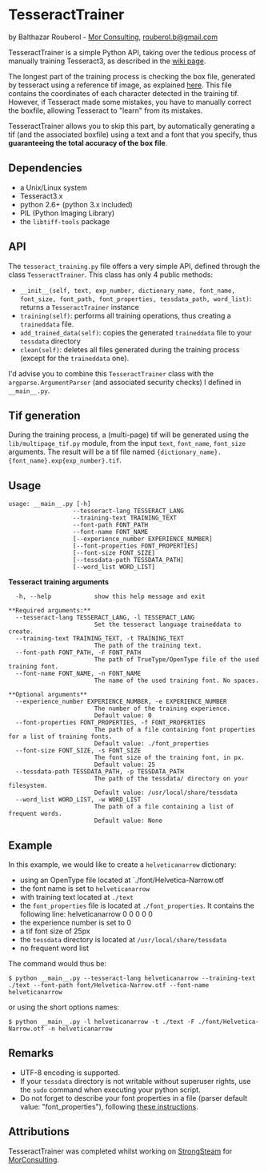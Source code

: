 # TesseractTrainer
by Balthazar Rouberol - [Mor Consulting](http://morconsulting.com/), [rouberol.b@gmail.com](mailto:rouberol.b@gmail.com)

TesseractTrainer is a simple Python API, taking over the tedious process of manually 
training Tesseract3, as described in the [wiki page](https://code.google.com/p/tesseract-ocr/wiki/TrainingTesseract3).

The longest part of the training process is checking the box file, generated by tesseract using a reference tif image,
as explained [here](https://code.google.com/p/tesseract-ocr/wiki/TrainingTesseract3#Make_Box_Files).
This file contains the coordinates of each character detected in the training tif. However, if Tesseract made 
some mistakes, you have to manually correct the boxfile, allowing Tesseract to "learn" from its mistakes.

TesseractTrainer allows you to skip this part, by automatically generating a tif (and the associated boxfile) using a
text and a font that you specify, thus **guaranteeing the total accuracy of the box file**.

## Dependencies

* a Unix/Linux system
* Tesseract3.x
* python 2.6+ (python 3.x included)
* PIL (Python Imaging Library)
* the `libtiff-tools` package

## API
The `tesseract_training.py` file offers a very simple API, defined through the class `TesseractTrainer`.
This class has only 4 public methods:

* `__init__(self, text, exp_number, dictionary_name, font_name, font_size, font_path, font_properties, tessdata_path, word_list)`: returns a `TesseractTrainer` instance
* `training(self)`: performs all training operations, thus creating a `traineddata` file.
* `add_trained_data(self)`: copies the generated `traineddata` file to your `tessdata` directory 
* `clean(self)`: deletes all files generated during the training process (except for the `traineddata` one).

I'd advise you to combine this `TesseractTrainer` class with the `argparse.ArgumentParser` (and associated security checks) I defined in `__main__.py`.

## Tif generation
During the training process, a (multi-page) tif will be generated using the `lib/multipage_tif.py` module, 
from the input `text`, `font_name`, `font_size` arguments.
The result will be a tif file named `{dictionary_name}.{font_name}.exp{exp_number}.tif`.

## Usage

	usage: __main__.py [-h] 
					  --tesseract-lang TESSERACT_LANG 
					  --training-text TRAINING_TEXT 
					  --font-path FONT_PATH 
					  --font-name FONT_NAME
	                  [--experience_number EXPERIENCE_NUMBER]
	                  [--font-properties FONT_PROPERTIES] 
	                  [--font-size FONT_SIZE]
	                  [--tessdata-path TESSDATA_PATH] 
	                  [--word_list WORD_LIST]

**Tesseract training arguments**

	  -h, --help            show this help message and exit

	**Required arguments:**
	  --tesseract-lang TESSERACT_LANG, -l TESSERACT_LANG
	                        Set the tesseract language traineddata to create.
	  --training-text TRAINING_TEXT, -t TRAINING_TEXT
	                        The path of the training text.
	  --font-path FONT_PATH, -F FONT_PATH
	                        The path of TrueType/OpenType file of the used training font.
	  --font-name FONT_NAME, -n FONT_NAME
	                        The name of the used training font. No spaces.

	**Optional arguments**
	  --experience_number EXPERIENCE_NUMBER, -e EXPERIENCE_NUMBER
	                        The number of the training experience.
	                        Default value: 0
	  --font-properties FONT_PROPERTIES, -f FONT_PROPERTIES
	                        The path of a file containing font properties for a list of training fonts.
	                        Default value: ./font_properties
	  --font-size FONT_SIZE, -s FONT_SIZE
	                        The font size of the training font, in px.
	                        Default value: 25
	  --tessdata-path TESSDATA_PATH, -p TESSDATA_PATH
	                        The path of the tessdata/ directory on your filesystem.
	                        Default value: /usr/local/share/tessdata
	  --word_list WORD_LIST, -w WORD_LIST
	                        The path of a file containing a list of frequent words.
	                        Default value: None

## Example

In this example, we would like to create a `helveticanarrow` dictionary:

* using an OpenType file located at `./font/Helvetica-Narrow.otf
* the font name is set to `helveticanarrow`
* with training text located at `./text`
* the `font_properties` file is located at `./font_properties`. It contains the following line: helveticanarrow 0 0 0 0 0
* the experience number is set to 0
* a tif font size of 25px
* the `tessdata` directory is located at `/usr/local/share/tessdata`
* no frequent word list

The command would thus be:

	$ python __main__.py --tesseract-lang helveticanarrow --training-text ./text --font-path font/Helvetica-Narrow.otf --font-name helveticanarrow

or using the short options names:

	$ python __main__.py -l helveticanarrow -t ./text -F ./font/Helvetica-Narrow.otf -n helveticanarrow

## Remarks

* UTF-8 encoding is supported.
* If your `tessdata` directory is not writable without superuser rights, use the `sudo` command when executing your python script.
* Do not forget to describe your font properties in a file (parser default value: "font_properties"), following [these instructions](https://code.google.com/p/tesseract-ocr/wiki/TrainingTesseract3#font_properties_%28new_in_3.01%29).

## Attributions
TesseractTrainer was completed whilst working on [StrongSteam](http://strongsteam.com) for [MorConsulting](http://morconsulting.com/).

